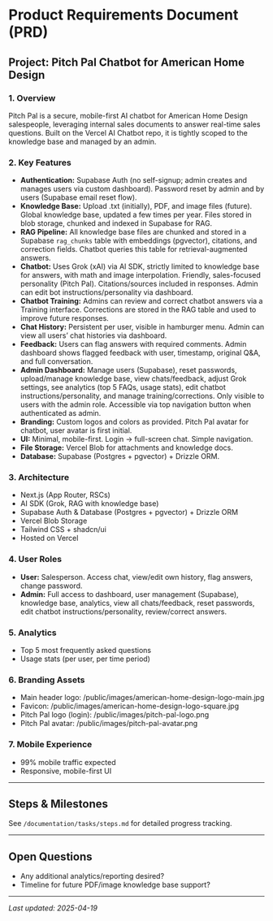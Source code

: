 # Product Requirements Document (PRD)

## Project: Pitch Pal Chatbot for American Home Design

### 1. Overview
Pitch Pal is a secure, mobile-first AI chatbot for American Home Design salespeople, leveraging internal sales documents to answer real-time sales questions. Built on the Vercel AI Chatbot repo, it is tightly scoped to the knowledge base and managed by an admin.

### 2. Key Features
- **Authentication:** Supabase Auth (no self-signup; admin creates and manages users via custom dashboard). Password reset by admin and by users (Supabase email reset flow).
- **Knowledge Base:** Upload .txt (initially), PDF, and image files (future). Global knowledge base, updated a few times per year. Files stored in blob storage, chunked and indexed in Supabase for RAG.
- **RAG Pipeline:** All knowledge base files are chunked and stored in a Supabase `rag_chunks` table with embeddings (pgvector), citations, and correction fields. Chatbot queries this table for retrieval-augmented answers.
- **Chatbot:** Uses Grok (xAI) via AI SDK, strictly limited to knowledge base for answers, with math and image interpolation. Friendly, sales-focused personality (Pitch Pal). Citations/sources included in responses. Admin can edit bot instructions/personality via dashboard.
- **Chatbot Training:** Admins can review and correct chatbot answers via a Training interface. Corrections are stored in the RAG table and used to improve future responses.
- **Chat History:** Persistent per user, visible in hamburger menu. Admin can view all users’ chat histories via dashboard.
- **Feedback:** Users can flag answers with required comments. Admin dashboard shows flagged feedback with user, timestamp, original Q&A, and full conversation.
- **Admin Dashboard:** Manage users (Supabase), reset passwords, upload/manage knowledge base, view chats/feedback, adjust Grok settings, see analytics (top 5 FAQs, usage stats), edit chatbot instructions/personality, and manage training/corrections. Only visible to users with the admin role. Accessible via top navigation button when authenticated as admin.
- **Branding:** Custom logos and colors as provided. Pitch Pal avatar for chatbot, user avatar is first initial.
- **UI:** Minimal, mobile-first. Login → full-screen chat. Simple navigation.
- **File Storage:** Vercel Blob for attachments and knowledge docs.
- **Database:** Supabase (Postgres + pgvector) + Drizzle ORM.

### 3. Architecture
- Next.js (App Router, RSCs)
- AI SDK (Grok, RAG with knowledge base)
- Supabase Auth & Database (Postgres + pgvector) + Drizzle ORM
- Vercel Blob Storage
- Tailwind CSS + shadcn/ui
- Hosted on Vercel

### 4. User Roles
- **User:** Salesperson. Access chat, view/edit own history, flag answers, change password.
- **Admin:** Full access to dashboard, user management (Supabase), knowledge base, analytics, view all chats/feedback, reset passwords, edit chatbot instructions/personality, review/correct answers.

### 5. Analytics
- Top 5 most frequently asked questions
- Usage stats (per user, per time period)

### 6. Branding Assets
- Main header logo: /public/images/american-home-design-logo-main.jpg
- Favicon: /public/images/american-home-design-logo-square.jpg
- Pitch Pal logo (login): /public/images/pitch-pal-logo.png
- Pitch Pal avatar: /public/images/pitch-pal-avatar.png

### 7. Mobile Experience
- 99% mobile traffic expected
- Responsive, mobile-first UI

---

## Steps & Milestones
See `/documentation/tasks/steps.md` for detailed progress tracking.

---

## Open Questions
- Any additional analytics/reporting desired?
- Timeline for future PDF/image knowledge base support?

---

_Last updated: 2025-04-19_
